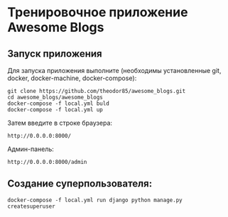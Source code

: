 Тренировочное приложение Awesome Blogs
====================

Запуск приложения
-----------

Для запуска приложения выполните (необходимы установленные git, docker, docker-machine, docker-compose):


    git clone https://github.com/theodor85/awesome_blogs.git
    cd awesome_blogs/awesome_blogs
    docker-compose -f local.yml buld
    docker-compose -f local.yml up

Затем введите в строке браузера:

    http://0.0.0.0:8000/

Админ-панель:

    http://0.0.0.0:8000/admin

Создание суперпользователя:
------------------------

    docker-compose -f local.yml run django python manage.py createsuperuser